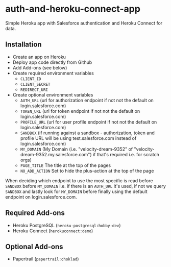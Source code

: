 # auth-and-heroku-connect-app
Simple Heroku app with Salesforce authentication and Heroku Connect for data. 

## Installation ##
* Create an app on Heroku
* Deploy app code directly from Github
* Add Add-ons (see below)
* Create required environment variables
    - `CLIENT_ID`
    - `CLIENT_SECRET`
    - `REDIRECT_URI`
* Create optional environment variables
    - `AUTH_URL` (url for authorization endpoint if not not the default on login.salesforce.com)
    - `TOKEN_URL` (url for token endpoint if not not the default on login.salesforce.com)
    - `PROFILE_URL` (url for user profile endpoint if not not the default on login.salesforce.com)
    - `SANDBOX` (if running against a sandbox - authorization, token and profile URL will be using test.salesforce.com instead of login.salesforce.com)
    - `MY_DOMAIN` (My Domain (i.e. "velocity-dream-9352" of "velocity-dream-9352.my.salesforce.com") if that's required i.e. for scratch orgs)
    - `PAGE_TITLE` The title at the top of the pages
    - `NO_ADD_ACTION` Set to hide the plus-action at the top of the page

When deciding which endpoint to use the most specific is read before `SANDBOX` before `MY_DOMAIN` i.e. if there is an `AUTH_URL` it's used, if not we query `SANDBOX` and lastly look for `MY_DOMAIN` before finally using the default endpoint on login.salesforce.com.

## Required Add-ons ##
* Heroku PostgreSQL (`heroku-postgresql:hobby-dev`)
* Heroku Connect (`herokuconnect:demo`)

## Optional Add-ons ##
* Papertrail (`papertrail:choklad`)
